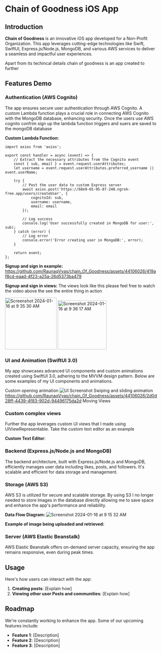 # Chain of Goodness iOS App

## Introduction

**Chain of Goodness** is an innovative iOS app developed for a Non-Profit Organization. This app leverages cutting-edge technologies like Swift, SwiftUI, Express.js/Node.js, MongoDB, and various AWS services to deliver a seamless and impactful user experiences.

Apart from its techincal details chain of goodness is an app created to further 



## Features Demo

### Authentication (AWS Cognito)
The app ensures secure user authentication through AWS Cognito. A custom Lambda function plays a crucial role in connecting AWS Cognito with the MongoDB database, enhancing security. Once the users use AWS cognito confrim sign up the lambda function triggers and suers are saved to the mongoDB database

**Custom Lambda Function:**
```
import axios from 'axios';

export const handler = async (event) => {
    // Extract the necessary attributes from the Cognito event
    const { sub, email } = event.request.userAttributes;
    let username = event.request.userAttributes.preferred_username || event.userName; 

    try {
        // Post the user data to custom Express server
        await axios.post('https://68e9-65-95-87-240.ngrok-free.app/users/createUser', {
            cognitoId: sub,
            username: username,
            email: email
        });

        // Log success
        console.log('User successfully created in MongoDB for user:', sub);
    } catch (error) {
        // Log error
        console.error('Error creating user in MongoDB:', error);
    }

    return event;
};

```
**Signup and sign in example:**
https://github.com/RaunaqVyas/chain_Of_Goodness/assets/44106026/419af8cd-eaad-4f23-a25a-26d5373ba479

**Signup and sign in views:**
The views look like this please feel free to watch the video above the see the entire thing in action

<img width="171" alt="Screenshot 2024-01-16 at 9 35 30 AM" src="https://github.com/RaunaqVyas/chain_Of_Goodness/assets/44106026/897a3fe0-63d3-4af9-a316-2f4c597ff834">


<img width="162" alt="Screenshot 2024-01-16 at 9 36 17 AM" src="https://github.com/RaunaqVyas/chain_Of_Goodness/assets/44106026/10786f66-a835-4dc8-aec2-8dd7f088b4b5">





### UI and Animation (SwiftUI 3.0)
My app showcases advanced UI components and custom animations created using SwiftUI 3.0, adhering to the MVVM design pattern. Below are some examples of my UI components and animations.

<!-- Add screenshots or gif URLs here -->
Custom opening animation
![UI Screenshot](url-to-ui-screenshot)
Swiping and sliding animation
https://github.com/RaunaqVyas/chain_Of_Goodness/assets/44106026/2d0d28ff-4439-4f83-902d-94496175da2d
Moving Views


### Custom complex views
Further the app leverages custom UI views that I made using UIViewRepresentable. Take the custom text editor as an example

 **Custom Text Editor**:
 
 

### Backend (Express.js/Node.js and MongoDB)
The backend architecture, built with Express.js/Node.js and MongoDB, efficiently manages user data including likes, posts, and followers. It's scalable and efficient for data storage and management.

### Storage (AWS S3)
AWS S3 is utilized for secure and scalable storage. By using S3 I no longer needed to store Images in the database directly allowing me to save space and enhance the app's performance and reliability.

<!-- Insert Data Flow Diagram URL here -->
**Data Flow Diagram:**
![Screenshot 2024-01-16 at 9 15 32 AM](https://github.com/RaunaqVyas/chain_Of_Goodness/assets/44106026/d88fb1cf-148b-4973-8b39-fd5d80007220)

**Example of image being uploaded and retrieved:**


### Server (AWS Elastic Beanstalk)
AWS Elastic Beanstalk offers on-demand server capacity, ensuring the app remains responsive, even during peak times.


## Usage
Here's how users can interact with the app:
1. **Creating posts**: [Explain how]
2. **Viewing other user Posts and communities**: [Explain how]

## Roadmap
We're constantly working to enhance the app. Some of our upcoming features include:
- **Feature 1**: [Description]
- **Feature 2**: [Description]
- **Feature 3**: [Description]

